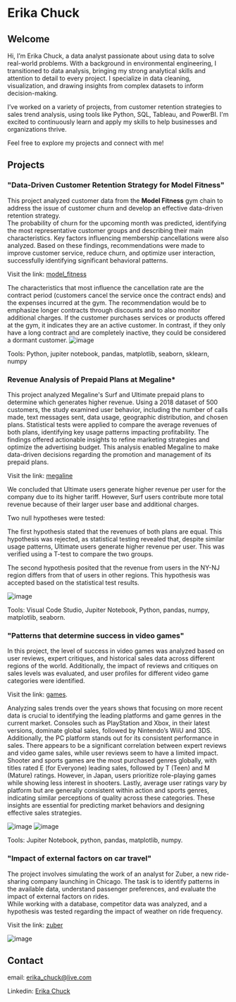# Erika Chuck

## Welcome
Hi, I’m Erika Chuck, a data analyst passionate about using data to solve real-world problems. With a background in environmental engineering, I transitioned to data analysis, bringing my strong analytical skills and attention to detail to every project. I specialize in data cleaning, visualization, and drawing insights from complex datasets to inform decision-making.

I’ve worked on a variety of projects, from customer retention strategies to sales trend analysis, using tools like Python, SQL, Tableau, and PowerBI. I'm excited to continuously learn and apply my skills to help businesses and organizations thrive.

Feel free to explore my projects and connect with me!


## **Projects**

### **"Data-Driven Customer Retention Strategy for Model Fitness"**
This project analyzed customer data from the **Model Fitness** gym chain to address the issue of customer churn and develop an effective data-driven retention strategy.  
The probability of churn for the upcoming month was predicted, identifying the most representative customer groups and describing their main characteristics. Key factors influencing membership cancellations were also analyzed. Based on these findings, recommendations were made to improve customer service, reduce churn, and optimize user interaction, successfully identifying significant behavioral patterns.

Visit the link: [model_fitness](https://github.com/ErikaChuck/model_fitness)

The characteristics that most influence the cancellation rate are the contract period (customers cancel the service once the contract ends) and the expenses incurred at the gym. The recommendation would be to emphasize longer contracts through discounts and to also monitor additional charges. If the customer purchases services or products offered at the gym, it indicates they are an active customer. In contrast, if they only have a long contract and are completely inactive, they could be considered a dormant customer.
![image](https://github.com/user-attachments/assets/a71a115a-86e5-40f6-b1bc-71270a59da68)

Tools: Python, jupiter notebook, pandas, matplotlib, seaborn, sklearn, numpy


### **Revenue Analysis of Prepaid Plans at Megaline***
This project analyzed Megaline's Surf and Ultimate prepaid plans to determine which generates higher revenue. Using a 2018 dataset of 500 customers, the study examined user behavior, including the number of calls made, text messages sent, data usage, geographic distribution, and chosen plans.
Statistical tests were applied to compare the average revenues of both plans, identifying key usage patterns impacting profitability. The findings offered actionable insights to refine marketing strategies and optimize the advertising budget.
This analysis enabled Megaline to make data-driven decisions regarding the promotion and management of its prepaid plans.

Visit the link: [megaline](https://github.com/ErikaChuck/model_fitness)

We concluded that Ultimate users generate higher revenue per user for the company due to its higher tariff. However, Surf users contribute more total revenue because of their larger user base and additional charges.

Two null hypotheses were tested:

The first hypothesis stated that the revenues of both plans are equal. This hypothesis was rejected, as statistical testing revealed that, despite similar usage patterns, Ultimate users generate higher revenue per user. This was verified using a T-test to compare the two groups.

The second hypothesis posited that the revenue from users in the NY-NJ region differs from that of users in other regions. This hypothesis was accepted based on the statistical test results.

![image](https://github.com/user-attachments/assets/51a26b72-57f4-4dfd-8c3f-e5383d768c17)

Tools: Visual Code Studio, Jupiter Notebook, Python, pandas, numpy, matplotlib, seaborn.


### **"Patterns that determine success in video games"**
In this project, the level of success in video games was analyzed based on user reviews, expert critiques, and historical sales data across different regions of the world. Additionally, the impact of reviews and critiques on sales levels was evaluated, and user profiles for different video game categories were identified.

Visit the link: [games](https://github.com/ErikaChuck/games).

Analyzing sales trends over the years shows that focusing on more recent data is crucial to identifying the leading platforms and game genres in the current market. Consoles such as PlayStation and Xbox, in their latest versions, dominate global sales, followed by Nintendo’s WiiU and 3DS. Additionally, the PC platform stands out for its consistent performance in sales.
There appears to be a significant correlation between expert reviews and video game sales, while user reviews seem to have a limited impact. Shooter and sports games are the most purchased genres globally, with titles rated E (for Everyone) leading sales, followed by T (Teen) and M (Mature) ratings. However, in Japan, users prioritize role-playing games while showing less interest in shooters.
Lastly, average user ratings vary by platform but are generally consistent within action and sports genres, indicating similar perceptions of quality across these categories. These insights are essential for predicting market behaviors and designing effective sales strategies.

![image](https://github.com/user-attachments/assets/4ab3c24f-44e7-4791-93b7-8fc241615420)
![image](https://github.com/user-attachments/assets/ff805754-f42b-432b-ba11-60b29fa7e1b9)

Tools: Jupiter Notebook, python, pandas, matplotlib, numpy.

### **"Impact of external factors on car travel"**
The project involves simulating the work of an analyst for Zuber, a new ride-sharing company launching in Chicago. The task is to identify patterns in the available data, understand passenger preferences, and evaluate the impact of external factors on rides.  
While working with a database, competitor data was analyzed, and a hypothesis was tested regarding the impact of weather on ride frequency.

Visit the link: [zuber](https://github.com/ErikaChuck/zuber)

![image](https://github.com/user-attachments/assets/9088d499-0925-4804-84d4-58fa8d916cbe)


## Contact

email: erika_chuck@live.com

Linkedin: [Erika Chuck](www.linkedin.com/in/erikajchucklievano)
